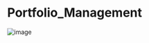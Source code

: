 # Portfolio_Management
![image](https://github.com/user-attachments/assets/3560c473-01e4-4cc4-b982-27d49cda7284)
